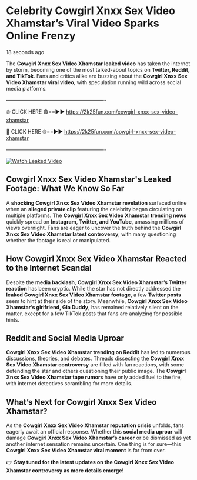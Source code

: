 # Celebrity Cowgirl Xnxx Sex Video Xhamstar’s Viral Video Sparks Online Frenzy

18 seconds ago

The **Cowgirl Xnxx Sex Video Xhamstar leaked video** has taken the internet by storm, becoming one of the most talked-about topics on **Twitter, Reddit, and TikTok**. Fans and critics alike are buzzing about the **Cowgirl Xnxx Sex Video Xhamstar viral video**, with speculation running wild across social media platforms.

———————————————————-

🌐 CLICK HERE 🟢==►► https://2k25fun.com/cowgirl-xnxx-sex-video-xhamstar

🔴 CLICK HERE 🌐==►► https://2k25fun.com/cowgirl-xnxx-sex-video-xhamstar

———————————————————-

[![Watch Leaked Video](https://miro.medium.com/v2/resize:fit:828/format:webp/1*cilzJN44JGOrTw9NJCrNHA.gif "Watch Leaked Video")](https://2k25fun.com/cowgirl-xnxx-sex-video-xhamstar)

## **Cowgirl Xnxx Sex Video Xhamstar's Leaked Footage: What We Know So Far**  
A **shocking Cowgirl Xnxx Sex Video Xhamstar revelation** surfaced online when an **alleged private clip** featuring the celebrity began circulating on multiple platforms. The **Cowgirl Xnxx Sex Video Xhamstar trending news** quickly spread on **Instagram, Twitter, and YouTube**, amassing millions of views overnight. Fans are eager to uncover the truth behind the **Cowgirl Xnxx Sex Video Xhamstar latest controversy**, with many questioning whether the footage is real or manipulated.  

## **How Cowgirl Xnxx Sex Video Xhamstar Reacted to the Internet Scandal**  
Despite the **media backlash**, **Cowgirl Xnxx Sex Video Xhamstar’s Twitter reaction** has been cryptic. While the star has not directly addressed the **leaked Cowgirl Xnxx Sex Video Xhamstar footage**, a few **Twitter posts** seem to hint at their side of the story. Meanwhile, **Cowgirl Xnxx Sex Video Xhamstar’s girlfriend, Gia Duddy**, has remained relatively silent on the matter, except for a few TikTok posts that fans are analyzing for possible hints.  

## **Reddit and Social Media Uproar**  
**Cowgirl Xnxx Sex Video Xhamstar trending on Reddit** has led to numerous discussions, theories, and debates. Threads dissecting the **Cowgirl Xnxx Sex Video Xhamstar controversy** are filled with fan reactions, with some defending the star and others questioning their public image. The **Cowgirl Xnxx Sex Video Xhamstar tape rumors** have only added fuel to the fire, with internet detectives scrambling for more details.  

## **What’s Next for Cowgirl Xnxx Sex Video Xhamstar?**  
As the **Cowgirl Xnxx Sex Video Xhamstar reputation crisis** unfolds, fans eagerly await an official response. Whether this **social media uproar** will damage **Cowgirl Xnxx Sex Video Xhamstar’s career** or be dismissed as yet another internet sensation remains uncertain. One thing is for sure—this **Cowgirl Xnxx Sex Video Xhamstar viral moment** is far from over.  

👉 **Stay tuned for the latest updates on the Cowgirl Xnxx Sex Video Xhamstar controversy as more details emerge!**  